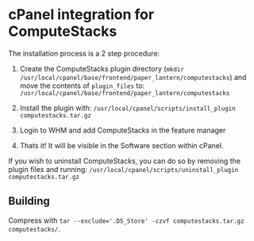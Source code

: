 # cPanel integration for ComputeStacks

The installation process is a 2 step procedure:

1) Create the ComputeStacks plugin directory (`mkdir /usr/local/cpanel/base/frontend/paper_lantern/computestacks`) and move the contents of `plugin_files` to: `/usr/local/cpanel/base/frontend/paper_lantern/computestacks`

2) Install the plugin with: `/usr/local/cpanel/scripts/install_plugin computestacks.tar.gz`

3) Login to WHM and add ComputeStacks in the feature manager

4) Thats it! It will be visible in the Software section within cPanel.

If you wish to uninstall ComputeStacks, you can do so by removing the plugin files and running: `/usr/local/cpanel/scripts/uninstall_plugin computestacks.tar.gz`

## Building

Compress with `tar --exclude='.DS_Store' -czvf computestacks.tar.gz computestacks/`.
